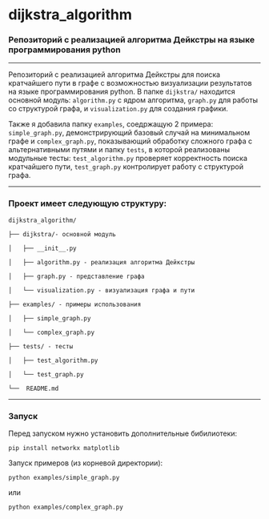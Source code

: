 # dijkstra_algorithm
### Репозиторий с реализацией алгоритма Дейкстры на языке программирования python
----

Репозиторий с реализацией алгоритма Дейкстры для поиска кратчайшего пути в графе с возможностью визуализации результатов на языке программирования python. В папке ```dijkstra/``` находится основной модуль: ```algorithm.py``` с ядром алгоритма, ```graph.py``` для работы со структурой графа, и ```visualization.py``` для создания графики. 

Также я добавила папку ```examples```, соедржащую 2 примера: ```simple_graph.py```, демонстрирующий базовый случай на минимальном графе и ```complex_graph.py```, показывающий обработку сложного графа с альтернативными путями и папку ```tests```, в которой реализованы модульные тесты: ```test_algorithm.py``` проверяет корректность поиска кратчайшего пути, ```test_graph.py``` контролирует работу с структурой графа. 

---
### Проект имеет следующую структуру:
```
dijkstra_algorithm/

├── dijkstra/- основной модуль

│   ├── __init__.py

│   ├── algorithm.py - реализация алгоритма Дейкстры

│   ├── graph.py - представление графа

│   └── visualization.py - визуализация графа и пути

├── examples/ - примеры использования

│   ├── simple_graph.py

│   └── complex_graph.py

├── tests/ - тесты

│   ├── test_algorithm.py

│   └── test_graph.py

└──  README.md
```
---
### Запуск 
Перед запуском нужно установить дополнительные бибилиотеки:
```
pip install networkx matplotlib 
```

Запуск примеров (из корневой директории):
```
python examples/simple_graph.py
```
или
```
python examples/complex_graph.py
```
